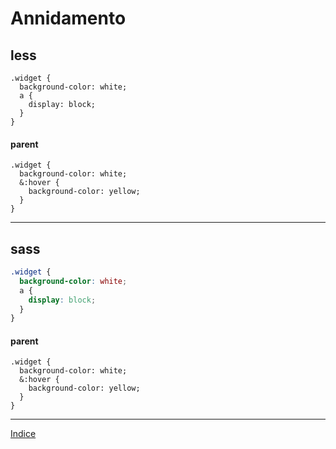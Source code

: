 # Annidamento

## less

```less
.widget {
  background-color: white;
  a {
    display: block;
  }
}
```

#### parent

```less
.widget {
  background-color: white;
  &:hover {
    background-color: yellow;
  }
}
```

----

## sass

```scss
.widget {
  background-color: white;
  a {
    display: block;
  }
}
```

#### parent

```less
.widget {
  background-color: white;
  &:hover {
    background-color: yellow;
  }
}
```
---

[Indice](README.md#lezioni)
